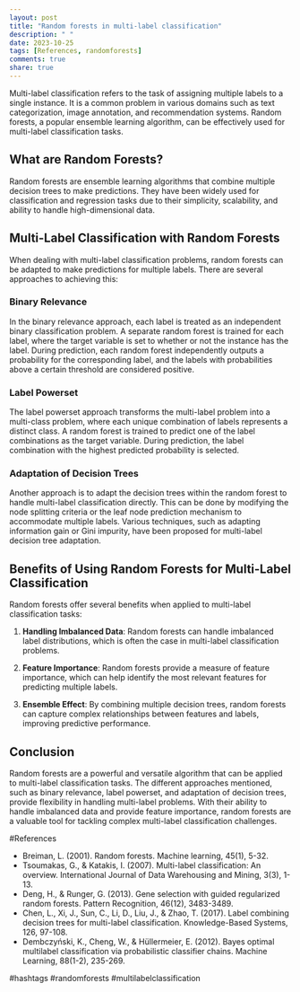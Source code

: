 ```yaml
---
layout: post
title: "Random forests in multi-label classification"
description: " "
date: 2023-10-25
tags: [References, randomforests]
comments: true
share: true
---
```


Multi-label classification refers to the task of assigning multiple labels to a single instance. It is a common problem in various domains such as text categorization, image annotation, and recommendation systems. Random forests, a popular ensemble learning algorithm, can be effectively used for multi-label classification tasks.

## What are Random Forests?

Random forests are ensemble learning algorithms that combine multiple decision trees to make predictions. They have been widely used for classification and regression tasks due to their simplicity, scalability, and ability to handle high-dimensional data.

## Multi-Label Classification with Random Forests

When dealing with multi-label classification problems, random forests can be adapted to make predictions for multiple labels. There are several approaches to achieving this:

### Binary Relevance

In the binary relevance approach, each label is treated as an independent binary classification problem. A separate random forest is trained for each label, where the target variable is set to whether or not the instance has the label. During prediction, each random forest independently outputs a probability for the corresponding label, and the labels with probabilities above a certain threshold are considered positive.

### Label Powerset

The label powerset approach transforms the multi-label problem into a multi-class problem, where each unique combination of labels represents a distinct class. A random forest is trained to predict one of the label combinations as the target variable. During prediction, the label combination with the highest predicted probability is selected.

### Adaptation of Decision Trees

Another approach is to adapt the decision trees within the random forest to handle multi-label classification directly. This can be done by modifying the node splitting criteria or the leaf node prediction mechanism to accommodate multiple labels. Various techniques, such as adapting information gain or Gini impurity, have been proposed for multi-label decision tree adaptation.

## Benefits of Using Random Forests for Multi-Label Classification

Random forests offer several benefits when applied to multi-label classification tasks:

1. **Handling Imbalanced Data**: Random forests can handle imbalanced label distributions, which is often the case in multi-label classification problems.

2. **Feature Importance**: Random forests provide a measure of feature importance, which can help identify the most relevant features for predicting multiple labels.

3. **Ensemble Effect**: By combining multiple decision trees, random forests can capture complex relationships between features and labels, improving predictive performance.

## Conclusion

Random forests are a powerful and versatile algorithm that can be applied to multi-label classification tasks. The different approaches mentioned, such as binary relevance, label powerset, and adaptation of decision trees, provide flexibility in handling multi-label problems. With their ability to handle imbalanced data and provide feature importance, random forests are a valuable tool for tackling complex multi-label classification challenges.

#References
- Breiman, L. (2001). Random forests. Machine learning, 45(1), 5-32.
- Tsoumakas, G., & Katakis, I. (2007). Multi-label classification: An overview. International Journal of Data Warehousing and Mining, 3(3), 1-13.
- Deng, H., & Runger, G. (2013). Gene selection with guided regularized random forests. Pattern Recognition, 46(12), 3483-3489.
- Chen, L., Xi, J., Sun, C., Li, D., Liu, J., & Zhao, T. (2017). Label combining decision trees for multi-label classification. Knowledge-Based Systems, 126, 97-108.
- Dembczyński, K., Cheng, W., & Hüllermeier, E. (2012). Bayes optimal multilabel classification via probabilistic classifier chains. Machine Learning, 88(1-2), 235-269.

#hashtags
#randomforests #multilabelclassification